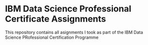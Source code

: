 # IBM Data Science Professional Certificate Assignments


This repository contains all asignments I took as part of the IBM Data Science PRofessional Certification Programme
